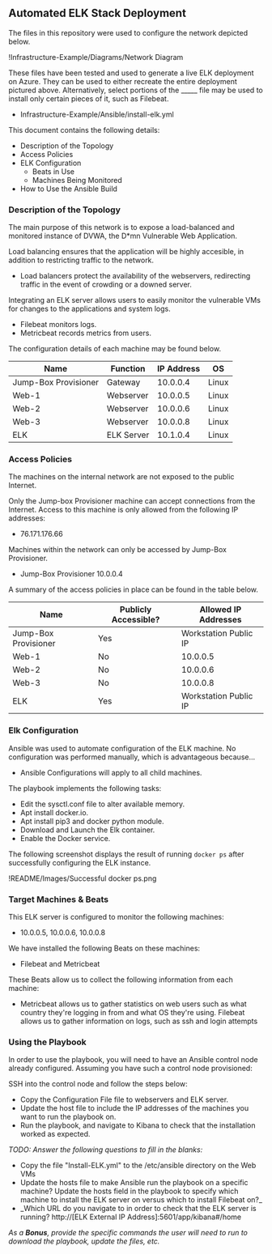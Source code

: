 ## Automated ELK Stack Deployment

The files in this repository were used to configure the network depicted below.

!Infrastructure-Example/Diagrams/Network Diagram

These files have been tested and used to generate a live ELK deployment on Azure. They can be used to either recreate the entire deployment pictured above. Alternatively, select portions of the _____ file may be used to install only certain pieces of it, such as Filebeat.

  - Infrastructure-Example/Ansible/install-elk.yml

This document contains the following details:
- Description of the Topology
- Access Policies
- ELK Configuration
  - Beats in Use
  - Machines Being Monitored
- How to Use the Ansible Build


### Description of the Topology

The main purpose of this network is to expose a load-balanced and monitored instance of DVWA, the D*mn Vulnerable Web Application.

Load balancing ensures that the application will be highly accesible, in addition to restricting traffic to the network.
- Load balancers protect the availability of the webservers, redirecting traffic in the event of crowding or a downed server. 

Integrating an ELK server allows users to easily monitor the vulnerable VMs for changes to the applications and system logs.
- Filebeat monitors logs.
- Metricbeat records metrics from users.

The configuration details of each machine may be found below.

| Name                 | Function   | IP Address | OS    |
|----------------------|------------|------------|-------|
| Jump-Box Provisioner | Gateway    | 10.0.0.4   | Linux |
| Web-1                | Webserver  | 10.0.0.5   | Linux |
| Web-2                | Webserver  | 10.0.0.6   | Linux |
| Web-3                | Webserver  | 10.0.0.8   | Linux |
| ELK                  | ELK Server | 10.1.0.4   | Linux |

### Access Policies

The machines on the internal network are not exposed to the public Internet. 

Only the Jump-box Provisioner machine can accept connections from the Internet. Access to this machine is only allowed from the following IP addresses:
- 76.171.176.66 

Machines within the network can only be accessed by Jump-Box Provisioner.
- Jump-Box Provisioner 10.0.0.4

A summary of the access policies in place can be found in the table below.

| Name                 | Publicly Accessible? | Allowed IP Addresses  |
|----------------------|----------------------|-----------------------|
| Jump-Box Provisioner | Yes                  | Workstation Public IP |
| Web-1                | No                   | 10.0.0.5              |
| Web-2                | No                   | 10.0.0.6              |
| Web-3                | No                   | 10.0.0.8              |
| ELK                  | Yes                  | Workstation Public IP |

### Elk Configuration

Ansible was used to automate configuration of the ELK machine. No configuration was performed manually, which is advantageous because...
- Ansible Configurations will apply to all child machines.

The playbook implements the following tasks:
- Edit the sysctl.conf file to alter available memory.
- Apt install docker.io.
- Apt install pip3 and docker python module.
- Download and Launch the Elk container.
- Enable the Docker service.

The following screenshot displays the result of running `docker ps` after successfully configuring the ELK instance.

!README/Images/Successful docker ps.png

### Target Machines & Beats
This ELK server is configured to monitor the following machines:
- 10.0.0.5, 10.0.0.6, 10.0.0.8

We have installed the following Beats on these machines:
- Filebeat and Metricbeat

These Beats allow us to collect the following information from each machine:
- Metricbeat allows us to gather statistics on web users such as what country they're logging in from and what OS they're using. Filebeat allows us to gather information on logs, such as ssh and login attempts

### Using the Playbook
In order to use the playbook, you will need to have an Ansible control node already configured. Assuming you have such a control node provisioned: 

SSH into the control node and follow the steps below:
- Copy the Configuration File file to webservers and ELK server.
- Update the host file to include the IP addresses of the machines you want to run the playbook on.
- Run the playbook, and navigate to Kibana to check that the installation worked as expected.

_TODO: Answer the following questions to fill in the blanks:_
- Copy the file "Install-ELK.yml" to the /etc/ansible directory on the Web VMs
- Update the hosts file to make Ansible run the playbook on a specific machine? Update the hosts field in the playbook to specify which machine to install the ELK server on versus which to install Filebeat on?_
- _Which URL do you navigate to in order to check that the ELK server is running? http://[ELK External IP Address]:5601/app/kibana#/home

_As a **Bonus**, provide the specific commands the user will need to run to download the playbook, update the files, etc._
